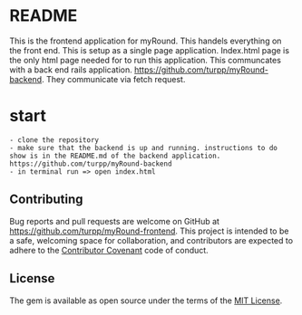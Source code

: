 # README
This is the frontend application for myRound. This handels everything on the front end. This is setup as a single page application. Index.html page is the only html page needed for to run this application. This communcates with a back end rails application. https://github.com/turpp/myRound-backend. They communicate via fetch request.

# start
    - clone the repository
    - make sure that the backend is up and running. instructions to do show is in the README.md of the backend application.  https://github.com/turpp/myRound-backend
    - in terminal run => open index.html

## Contributing

 Bug reports and pull requests are welcome on GitHub at https://github.com/turpp/myRound-frontend. This project is intended to be a safe, welcoming space for collaboration, and contributors are expected to adhere to the [Contributor Covenant](contributor-covenant.org) code of conduct.

 ## License

 The gem is available as open source under the terms of the [MIT License](http://opensource.org/licenses/MIT).